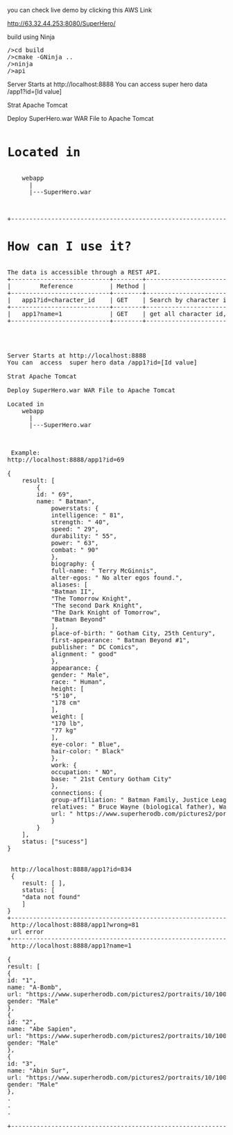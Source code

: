 you can check live demo by clicking this  AWS  Link

http://63.32.44.253:8080/SuperHero/

build using Ninja
<pre>
/>cd build
/>cmake -GNinja ..
/>ninja
/>api
</pre>
Server Starts at http://localhost:8888
You can  access  super hero data /app1?id=[Id value]
 
Strat Apache Tomcat 
 
Deploy SuperHero.war WAR File to Apache Tomcat 
<pre>
<h1>Located in</h1>
	webapp
	  |
	  |---SuperHero.war
	   
</pre>
<pre> 
+------------------------------------------------------------------------------------------------------------------------------------------------------------------+
<h1>How can I use it?</h1>
The data is accessible through a REST API.
+---------------------------+--------+------------------------------------------------------------------+
|        Reference          | Method |                         Purpose                                  |
+---------------------------+--------+------------------------------------------------------------------+ 
|   app1?id=character_id    | GET    | Search by character id. Returns all information of the character.|
+---------------------------+--------+------------------------------------------------------------------+
|   app1?name=1             | GET    | get all character id,name,gender,url from database               |
+---------------------------+--------+------------------------------------------------------------------+ 
	
 


Server Starts at http://localhost:8888
You can  access  super hero data /app1?id=[Id value]
 
Strat Apache Tomcat 
 
Deploy SuperHero.war WAR File to Apache Tomcat 

Located in
	webapp
	  |
	  |---SuperHero.war
	   
 
 
 Example:
http://localhost:8888/app1?id=69

{
	result: [
		{
		id: " 69",
		name: " Batman",
			powerstats: {
			intelligence: " 81",
			strength: " 40",
			speed: " 29",
			durability: " 55",
			power: " 63",
			combat: " 90"
			},
			biography: {
			full-name: " Terry McGinnis",
			alter-egos: " No alter egos found.",
			aliases: [
			"Batman II",
			"The Tomorrow Knight",
			"The second Dark Knight",
			"The Dark Knight of Tomorrow",
			"Batman Beyond"
			],
			place-of-birth: " Gotham City, 25th Century",
			first-appearance: " Batman Beyond #1",
			publisher: " DC Comics",
			alignment: " good"
			},
			appearance: {
			gender: " Male",
			race: " Human",
			height: [
			"5'10",
			"178 cm"
			],
			weight: [
			"170 lb",
			"77 kg"
			],
			eye-color: " Blue",
			hair-color: " Black"
			},
			work: {
			occupation: " NO",
			base: " 21st Century Gotham City"
			},
			connections: {
			group-affiliation: " Batman Family, Justice League Unlimited",
			relatives: " Bruce Wayne (biological father), Warren McGinnis (father, deceased), Mary McGinnis (mother), Matt McGinnis (brother)",
			url: " https://www.superherodb.com/pictures2/portraits/10/100/10441.jpg"
			}
		}
	],
	status: ["sucess"]
}
 
 
 http://localhost:8888/app1?id=834
 {
	result: [ ],
	status: [
	"data not found"
	]
}
+------------------------------------------------------------------------------------------------------------------------------------------------------------------+
 http://localhost:8888/app1?wrong=81
 url error
+------------------------------------------------------------------------------------------------------------------------------------------------------------------+
 http://localhost:8888/app1?name=1
 
{
result: [
{
id: "1",
name: "A-Bomb",
url: "https://www.superherodb.com/pictures2/portraits/10/100/10060.jpg",
gender: "Male"
},
{
id: "2",
name: "Abe Sapien",
url: "https://www.superherodb.com/pictures2/portraits/10/100/956.jpg",
gender: "Male"
},
{
id: "3",
name: "Abin Sur",
url: "https://www.superherodb.com/pictures2/portraits/10/100/1460.jpg",
gender: "Male"
},
.
.
.

+------------------------------------------------------------------------------------------------------------------------------------------------------------------+
 </pre>
